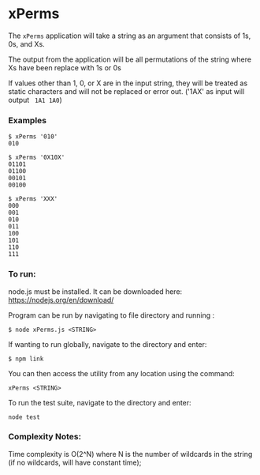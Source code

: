 # xPerms

The ```xPerms``` application will take a string as an argument that consists of 1s, 0s, and Xs.

The output from the application will be all permutations of the string where Xs have been replace with 1s or 0s

If values other than 1, 0, or X are in the input string, they will be treated as static characters and will not be replaced or error out. ('1AX' as input  will output ` 1A1 1A0`)  


### Examples

```
$ xPerms '010'
010

$ xPerms '0X10X'
01101
01100
00101
00100

$ xPerms 'XXX'
000 
001 
010 
011 
100 
101 
110 
111

```

### To run: 
node.js must be installed. It can be downloaded here: https://nodejs.org/en/download/

Program can be run by navigating to file directory and running :
```
$ node xPerms.js <STRING>
```

If wanting to run globally, navigate to the directory and enter:
```
$ npm link
```
You can then access the utility from any location using the command:
```
xPerms <STRING>
```

To run the test suite,  navigate to the directory and enter:
```
node test
```


### Complexity Notes: 

Time complexity is O(2^N) where N is the number of wildcards in the string (if no wildcards, will have constant time);